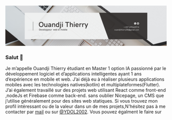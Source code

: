 ![Ouandji02](https://github.com/Ouandji02/Ouandji02/blob/main/banniere%202.png)

### Salut 👋
Je m’appelle Ouandji Thierry étudiant en Master 1 option IA passionné par le développement logiciel et d’applications intelligentes ayant 1 ans d’expérience en mobile et web. J’ai déjà eu à réaliser plusieurs applications mobiles avec les technologies natives(kotlin) et multiplateformes(Flutter). J’ai également travaillé sur des projets web utilisant React comme front-end ,nodeJs et Firebase comme back-end. sans oublier Nicepage, un CMS que j’utilise généralement pour des sites web statiques. 
Si vous trouvez mon profil intéressant ou de la valeur dans un de mes projets,N'hésitez pas à me contacter par [mail](mailto:ouandjithierry00@gmail.com) ou sur [@YDOL2002](https://twitter.com/YDOL2002). Vous pouvez égalment le faire sur 
<p align="center">
    <a href="https://www.linkedin.com/in/thierry-ouandji-1b2274212/" src="https://github.com/Ouandji02/Ouandji02/blob/main/linkedin.png"></a>
    <a href="https://twitter.com/YDOL2002" src="https://github.com/Ouandji02/Ouandji02/blob/main/twitter.png"></a>
    <a href="https://www.facebook.com/thierry.ouandji.7" src="https://github.com/Ouandji02/Ouandji02/blob/main/facebook.png"></a>
</p


<!--
**Ouandji02/Ouandji02** is a ✨ _special_ ✨ repository because its `README.md` (this file) appears on your GitHub profile.

Here are some ideas to get you started:

- 🔭 I’m currently working on ...
- 🌱 I’m currently learning ...
- 👯 I’m looking to collaborate on ...
- 🤔 I’m looking for help with ...
- 💬 Ask me about ...
- 📫 How to reach me: ...
- 😄 Pronouns: ...
- ⚡ Fun fact: ...
-->
